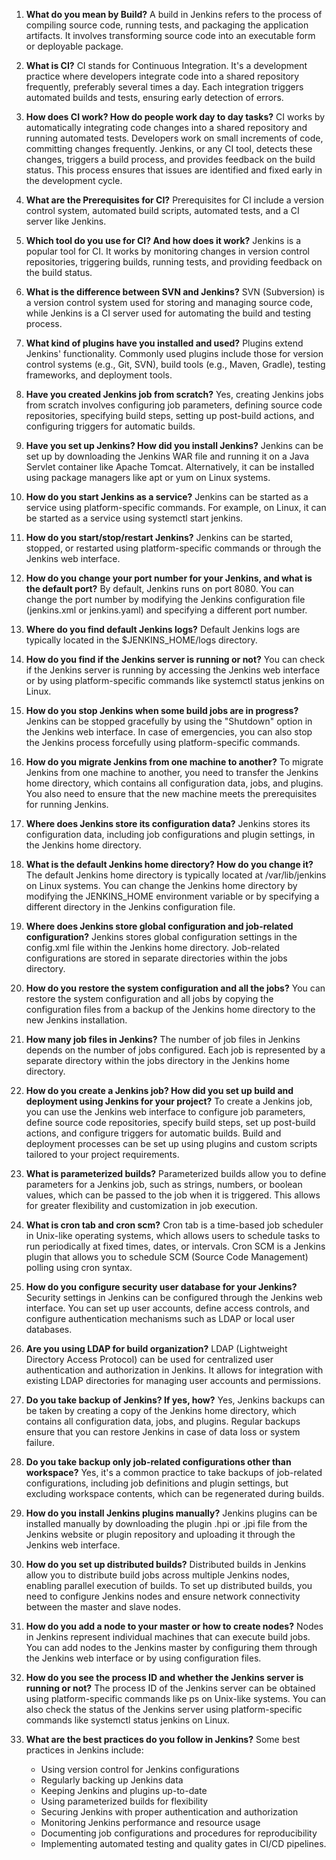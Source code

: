 1. **What do you mean by Build?**
   A build in Jenkins refers to the process of compiling source code, running tests, and packaging the application artifacts. It involves transforming source code into an executable form or deployable package.

2. **What is CI?**
   CI stands for Continuous Integration. It's a development practice where developers integrate code into a shared repository frequently, preferably several times a day. Each integration triggers automated builds and tests, ensuring early detection of errors.

3. **How does CI work? How do people work day to day tasks?**
   CI works by automatically integrating code changes into a shared repository and running automated tests. Developers work on small increments of code, committing changes frequently. Jenkins, or any CI tool, detects these changes, triggers a build process, and provides feedback on the build status. This process ensures that issues are identified and fixed early in the development cycle.

4. **What are the Prerequisites for CI?**
   Prerequisites for CI include a version control system, automated build scripts, automated tests, and a CI server like Jenkins.

5. **Which tool do you use for CI? And how does it work?**
   Jenkins is a popular tool for CI. It works by monitoring changes in version control repositories, triggering builds, running tests, and providing feedback on the build status.

6. **What is the difference between SVN and Jenkins?**
   SVN (Subversion) is a version control system used for storing and managing source code, while Jenkins is a CI server used for automating the build and testing process.

7. **What kind of plugins have you installed and used?**
   Plugins extend Jenkins' functionality. Commonly used plugins include those for version control systems (e.g., Git, SVN), build tools (e.g., Maven, Gradle), testing frameworks, and deployment tools.

8. **Have you created Jenkins job from scratch?**
   Yes, creating Jenkins jobs from scratch involves configuring job parameters, defining source code repositories, specifying build steps, setting up post-build actions, and configuring triggers for automatic builds.

9. **Have you set up Jenkins? How did you install Jenkins?**
   Jenkins can be set up by downloading the Jenkins WAR file and running it on a Java Servlet container like Apache Tomcat. Alternatively, it can be installed using package managers like apt or yum on Linux systems.

10. **How do you start Jenkins as a service?**
    Jenkins can be started as a service using platform-specific commands. For example, on Linux, it can be started as a service using systemctl start jenkins.

11. **How do you start/stop/restart Jenkins?**
    Jenkins can be started, stopped, or restarted using platform-specific commands or through the Jenkins web interface.

12. **How do you change your port number for your Jenkins, and what is the default port?**
    By default, Jenkins runs on port 8080. You can change the port number by modifying the Jenkins configuration file (jenkins.xml or jenkins.yaml) and specifying a different port number.

13. **Where do you find default Jenkins logs?**
    Default Jenkins logs are typically located in the $JENKINS_HOME/logs directory.

14. **How do you find if the Jenkins server is running or not?**
    You can check if the Jenkins server is running by accessing the Jenkins web interface or by using platform-specific commands like systemctl status jenkins on Linux.

15. **How do you stop Jenkins when some build jobs are in progress?**
    Jenkins can be stopped gracefully by using the "Shutdown" option in the Jenkins web interface. In case of emergencies, you can also stop the Jenkins process forcefully using platform-specific commands.

16. **How do you migrate Jenkins from one machine to another?**
    To migrate Jenkins from one machine to another, you need to transfer the Jenkins home directory, which contains all configuration data, jobs, and plugins. You also need to ensure that the new machine meets the prerequisites for running Jenkins.

17. **Where does Jenkins store its configuration data?**
    Jenkins stores its configuration data, including job configurations and plugin settings, in the Jenkins home directory.

18. **What is the default Jenkins home directory? How do you change it?**
    The default Jenkins home directory is typically located at /var/lib/jenkins on Linux systems. You can change the Jenkins home directory by modifying the JENKINS_HOME environment variable or by specifying a different directory in the Jenkins configuration file.

19. **Where does Jenkins store global configuration and job-related configuration?**
    Jenkins stores global configuration settings in the config.xml file within the Jenkins home directory. Job-related configurations are stored in separate directories within the jobs directory.

20. **How do you restore the system configuration and all the jobs?**
    You can restore the system configuration and all jobs by copying the configuration files from a backup of the Jenkins home directory to the new Jenkins installation.

21. **How many job files in Jenkins?**
    The number of job files in Jenkins depends on the number of jobs configured. Each job is represented by a separate directory within the jobs directory in the Jenkins home directory.

22. **How do you create a Jenkins job? How did you set up build and deployment using Jenkins for your project?**
    To create a Jenkins job, you can use the Jenkins web interface to configure job parameters, define source code repositories, specify build steps, set up post-build actions, and configure triggers for automatic builds. Build and deployment processes can be set up using plugins and custom scripts tailored to your project requirements.

23. **What is parameterized builds?**
    Parameterized builds allow you to define parameters for a Jenkins job, such as strings, numbers, or boolean values, which can be passed to the job when it is triggered. This allows for greater flexibility and customization in job execution.

24. **What is cron tab and cron scm?**
    Cron tab is a time-based job scheduler in Unix-like operating systems, which allows users to schedule tasks to run periodically at fixed times, dates, or intervals. Cron SCM is a Jenkins plugin that allows you to schedule SCM (Source Code Management) polling using cron syntax.

25. **How do you configure security user database for your Jenkins?**
    Security settings in Jenkins can be configured through the Jenkins web interface. You can set up user accounts, define access controls, and configure authentication mechanisms such as LDAP or local user databases.

26. **Are you using LDAP for build organization?**
    LDAP (Lightweight Directory Access Protocol) can be used for centralized user authentication and authorization in Jenkins. It allows for integration with existing LDAP directories for managing user accounts and permissions.

27. **Do you take backup of Jenkins? If yes, how?**
    Yes, Jenkins backups can be taken by creating a copy of the Jenkins home directory, which contains all configuration data, jobs, and plugins. Regular backups ensure that you can restore Jenkins in case of data loss or system failure.

28. **Do you take backup only job-related configurations other than workspace?**
    Yes, it's a common practice to take backups of job-related configurations, including job definitions and plugin settings, but excluding workspace contents, which can be regenerated during builds.

29. **How do you install Jenkins plugins manually?**
    Jenkins plugins can be installed manually by downloading the plugin .hpi or .jpi file from the Jenkins website or plugin repository and uploading it through the Jenkins web interface.

30. **How do you set up distributed builds?**
    Distributed builds in Jenkins allow you to distribute build jobs across multiple Jenkins nodes, enabling parallel execution of builds. To set up distributed builds, you need to configure Jenkins nodes and ensure network connectivity between the master and slave nodes.

31. **How do you add a node to your master or how to create nodes?**
    Nodes in Jenkins represent individual machines that can execute build jobs. You can add nodes to the Jenkins master by configuring them through the Jenkins web interface or by using configuration files.

32. **How do you see the process ID and whether the Jenkins server is running or not?**
    The process ID of the Jenkins server can be obtained using platform-specific commands like ps on Unix-like systems. You can also check the status of the Jenkins server using platform-specific commands like systemctl status jenkins on Linux.

33. **What are the best practices do you follow in Jenkins?**
    Some best practices in Jenkins include:
    - Using version control for Jenkins configurations
    - Regularly backing up Jenkins data
    - Keeping Jenkins and plugins up-to-date
    - Using parameterized builds for flexibility
    - Securing Jenkins with proper authentication and authorization
    - Monitoring Jenkins performance and resource usage
    - Documenting job configurations and procedures for reproducibility
    - Implementing automated testing and quality gates in CI/CD pipelines.
